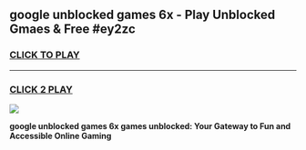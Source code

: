 
## google unblocked games 6x - Play Unblocked Gmaes & Free #ey2zc
<h3>
<a href="https://news.freeplayer.one?title=google_unblocked_games_6x&ref=03M">CLICK TO PLAY</a></h3>
<hr>

<h3>
<a href="https://news.freeplayer.one?title=google_unblocked_games_6x&ref=03M">CLICK 2 PLAY</a>
  
</h3>

<a href="https://news.freeplayer.one?title=google_unblocked_games_6x&ref=03M"><img src="https://clearcache.store/games.png"></a>


**google unblocked games 6x games unblocked: Your Gateway to Fun and Accessible Online Gaming**
